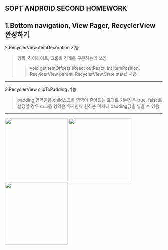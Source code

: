 ## SOPT ANDROID SECOND HOMEWORK

1.Bottom navigation, View Pager, RecyclerView 완성하기 
---
2.RecyclerView itemDecoration 기능
> 항목, 하이라이트, 그룹화 경계를 구분하는데 쓰임 
>>    void getItemOffsets (React outReact, int  itemPosition, RecylcerView parent, RecyclerView.State state) 사용
---
3.RecyclerView clipToPadding 기능
> padding 영역만큼 child스크롤 영역이 줄어드는 효과로 
> 기본값은 true, false로 설정할 경우 스크롤 영역은 유지한채
> 원하는 위치에 padding값을 넣을 수 있음 
---
<div>
<img width ="200" src ="https://user-images.githubusercontent.com/58849278/81381368-94994680-9147-11ea-857a-ae82876d394e.png">
<img width ="200" src ="https://user-images.githubusercontent.com/58849278/81381372-96630a00-9147-11ea-91a1-544a5292ec4f.png">
<img width ="200" src ="https://user-images.githubusercontent.com/58849278/81381378-97943700-9147-11ea-8c94-c4a2ac01f477.png">
</div>

